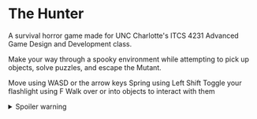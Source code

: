 # The Hunter

A survival horror game made for UNC Charlotte's ITCS 4231 Advanced Game Design and Development class. 
 
Make your way through a spooky environment while attempting to pick up objects, solve puzzles, and escape the Mutant.

Move using WASD or the arrow keys
Spring using Left Shift
Toggle your flashlight using F
Walk over or into objects to interact with them

<details>
  <summary>Spoiler warning</summary>
  
  Coordinates of each key item (x, y):
   Key 1: 222, 451
   Key 2: 137, 675
   Mid Gate: 500, 500
   Battery 1: 659, 717
   Battery 2: 900, 563
   Exit Gate: 997, 505
  
</details>
